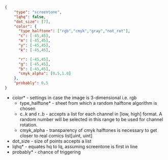 ```json
{
    "type": "screentone",
    "lqhq": false,
    "dot_size": [7],
    "color": {
      "type_halftone": ["rgb","cmyk","gray","not_rot"],
      "c": [-45,45],
      "m": [-45,45],
      "y": [-45,45],
      "k": [-45,45],

      "r": [-45,45],
      "g": [-45,45],
      "b": [-45,45],
      "cmyk_alpha": [0.5,1.0]
    },
    "probably": 0.5
}
```
- color* - settings in case the image is 3-dimensional i.e. rgb
  - type_halftone* - sheet from which a random halftone algorithm is chosen
  - c..k and r..b - accepts a list for each channel in [low, high] format. A random number will be selected in this range to be used for channel rotation.
  - cmyk_alpha - transparency of cmyk halftones is necessary to get closer to real comics list[uint, uint]
- dot_size - size of points accepts a list
- lqhq* - equates hq to lq, assuming screentone is first in line
- probably* - chance of triggering
